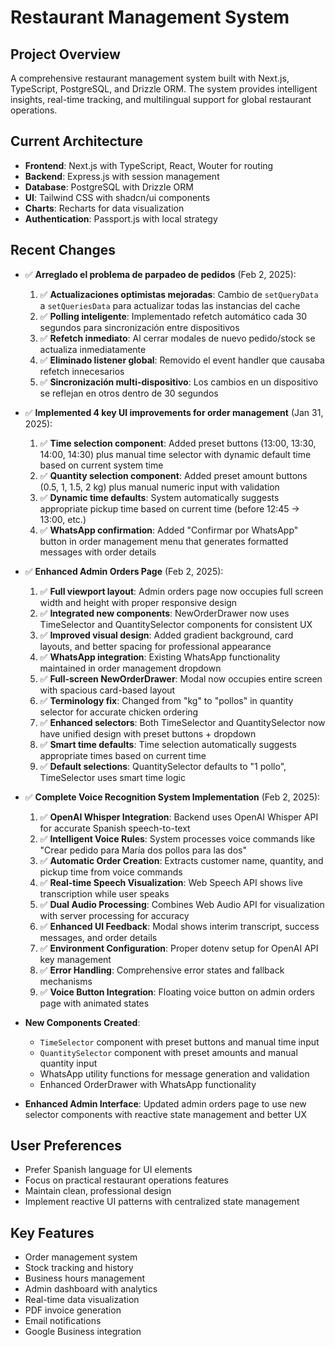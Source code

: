 # Restaurant Management System

## Project Overview
A comprehensive restaurant management system built with Next.js, TypeScript, PostgreSQL, and Drizzle ORM. The system provides intelligent insights, real-time tracking, and multilingual support for global restaurant operations.

## Current Architecture
- **Frontend**: Next.js with TypeScript, React, Wouter for routing
- **Backend**: Express.js with session management
- **Database**: PostgreSQL with Drizzle ORM
- **UI**: Tailwind CSS with shadcn/ui components
- **Charts**: Recharts for data visualization
- **Authentication**: Passport.js with local strategy

## Recent Changes

- ✅ **Arreglado el problema de parpadeo de pedidos** (Feb 2, 2025):
  1. ✅ **Actualizaciones optimistas mejoradas**: Cambio de `setQueryData` a `setQueriesData` para actualizar todas las instancias del cache
  2. ✅ **Polling inteligente**: Implementado refetch automático cada 30 segundos para sincronización entre dispositivos
  3. ✅ **Refetch inmediato**: Al cerrar modales de nuevo pedido/stock se actualiza inmediatamente
  4. ✅ **Eliminado listener global**: Removido el event handler que causaba refetch innecesarios
  5. ✅ **Sincronización multi-dispositivo**: Los cambios en un dispositivo se reflejan en otros dentro de 30 segundos
- ✅ **Implemented 4 key UI improvements for order management** (Jan 31, 2025):
  1. ✅ **Time selection component**: Added preset buttons (13:00, 13:30, 14:00, 14:30) plus manual time selector with dynamic default time based on current system time
  2. ✅ **Quantity selection component**: Added preset amount buttons (0.5, 1, 1.5, 2 kg) plus manual numeric input with validation 
  3. ✅ **Dynamic time defaults**: System automatically suggests appropriate pickup time based on current time (before 12:45 → 13:00, etc.)
  4. ✅ **WhatsApp confirmation**: Added "Confirmar por WhatsApp" button in order management menu that generates formatted messages with order details

- ✅ **Enhanced Admin Orders Page** (Feb 2, 2025):
  1. ✅ **Full viewport layout**: Admin orders page now occupies full screen width and height with proper responsive design
  2. ✅ **Integrated new components**: NewOrderDrawer now uses TimeSelector and QuantitySelector components for consistent UX
  3. ✅ **Improved visual design**: Added gradient background, card layouts, and better spacing for professional appearance
  4. ✅ **WhatsApp integration**: Existing WhatsApp functionality maintained in order management dropdown
  5. ✅ **Full-screen NewOrderDrawer**: Modal now occupies entire screen with spacious card-based layout
  6. ✅ **Terminology fix**: Changed from "kg" to "pollos" in quantity selector for accurate chicken ordering
  7. ✅ **Enhanced selectors**: Both TimeSelector and QuantitySelector now have unified design with preset buttons + dropdown
  8. ✅ **Smart time defaults**: Time selection automatically suggests appropriate times based on current time
  9. ✅ **Default selections**: QuantitySelector defaults to "1 pollo", TimeSelector uses smart time logic

- ✅ **Complete Voice Recognition System Implementation** (Feb 2, 2025):
  1. ✅ **OpenAI Whisper Integration**: Backend uses OpenAI Whisper API for accurate Spanish speech-to-text
  2. ✅ **Intelligent Voice Rules**: System processes voice commands like "Crear pedido para María dos pollos para las dos"
  3. ✅ **Automatic Order Creation**: Extracts customer name, quantity, and pickup time from voice commands
  4. ✅ **Real-time Speech Visualization**: Web Speech API shows live transcription while user speaks
  5. ✅ **Dual Audio Processing**: Combines Web Audio API for visualization with server processing for accuracy
  6. ✅ **Enhanced UI Feedback**: Modal shows interim transcript, success messages, and order details
  7. ✅ **Environment Configuration**: Proper dotenv setup for OpenAI API key management
  8. ✅ **Error Handling**: Comprehensive error states and fallback mechanisms
  9. ✅ **Voice Button Integration**: Floating voice button on admin orders page with animated states

- **New Components Created**:
  - `TimeSelector` component with preset buttons and manual time input
  - `QuantitySelector` component with preset amounts and manual quantity input
  - WhatsApp utility functions for message generation and validation
  - Enhanced OrderDrawer with WhatsApp functionality

- **Enhanced Admin Interface**: Updated admin orders page to use new selector components with reactive state management and better UX

## User Preferences
- Prefer Spanish language for UI elements
- Focus on practical restaurant operations features
- Maintain clean, professional design
- Implement reactive UI patterns with centralized state management

## Key Features
- Order management system
- Stock tracking and history
- Business hours management
- Admin dashboard with analytics
- Real-time data visualization
- PDF invoice generation
- Email notifications
- Google Business integration